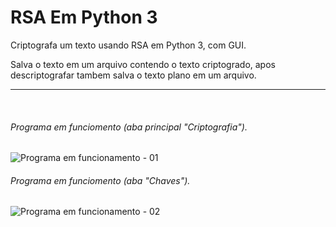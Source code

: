 # RSA Em Python 3
Criptografa um texto usando RSA em Python 3, com GUI.

Salva o texto em um arquivo contendo o texto criptogrado, apos descriptografar tambem salva o texto plano em um arquivo.

<hr>
<br>

###### Programa em funciomento (aba principal "Criptografia").

![Programa em funcionamento - 01](https://user-images.githubusercontent.com/48874910/73373013-dee07100-4296-11ea-8d20-4ce62aa8d026.png)

###### Programa em funciomento (aba "Chaves").

![Programa em funcionamento - 02](https://user-images.githubusercontent.com/48874910/73384753-a2b70b80-42aa-11ea-827e-76ef71a404a1.png)
